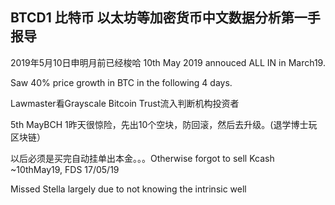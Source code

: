 ## BTCD1 比特币 以太坊等加密货币中文数据分析第一手报导

2019年5月10日申明月前已经梭哈
10th May 2019 annouced ALL IN in March19.

Saw 40% price growth in BTC in the following 4 days.

Lawmaster看Grayscale Bitcoin Trust流入判断机构投资者

5th MayBCH 1昨天很惊险，先出10个空块，防回滚，然后去升级。(退学博士玩区块链）

以后必须是买完自动挂单出本金。。。Otherwise forgot to sell Kcash ~10thMay19, FDS 17/05/19

Missed Stella largely due to  not knowing the intrinsic well

